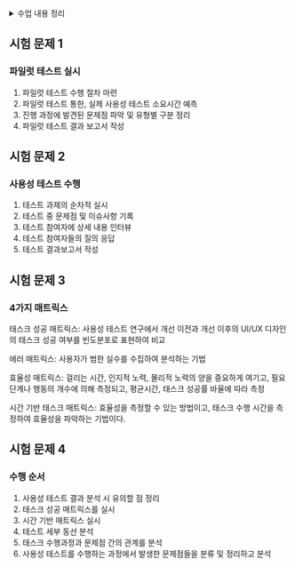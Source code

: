 <details>

<summary> 수업 내용 정리  </summary>

파일럿 : 의뢰인이 업체에 의뢰를 하여 샘플을 만드는 것 (실험체)

파일럿테스트 : 
1. 소규모로 시험 작동을 해보는 것을 의미(최신기술, 의뢰 내용 포함)
2. 수정 보완을 위해 모의로 시행해보는 것을 말함

심층 인터뷰: 
1명의 소비자의 심리를 파악하여 깊이있는 정보를 수집하는데, 조사원의 면접 및 분석 능력에 따라 좌우한다.

포커스 그룹 인터뷰: 
6~12명 정도 토론을 통하여 특장 주제의 따라 대상자들의 감정, 태도, 생각 등을 파악한다.

맥락적 인터뷰: 
특정 상황에 관련되어 있는 곳에서 인터뷰 진행

---

파일럿 사용성 테스트 실시 절차

1. 절차를 마련하여 사용성 테스트 실시
	절차의 오류나 문제점 파악
	이슈사항에 대해서 문서화 정리

2. 소요될 시간을 예측하여 계획에 반영한다.
	진행 절차에 맞추어  진행
	단계별로 소요될 것으로 예상되는 소요 시간을 판단

3. 문제점을 파악하고, 구분하여 정리한다.
4. 파일럿 사용성 테스트 결과보고서를 작성한다.


사용성 테스트 수행

테스트 참여자 들이 대상 제품에 대해서 실시하는데
1. 테스트 과제를 하나씩 차례대로 실시하도록 한다
2. 테스트 진행자는 테스트 과제의 절차를 리드하고 기록자는 테스트 기록 용지에 기록한다.

테스트 참여자들에게 질문을 실시한다
1. 질문할 사항에 대해서 질문한다
2. 촬용할 화면


시험 문제

테스크 성공 매트릭스: 
가장 일반적이고 보편적인 방법으로 개선 이전과 개선 이후의 UI/UX 디자인의 성공 여부의 빈도를 분포로 표현하여 비교(UI/UX의 개선 이전과 이후를 비교하여 개선 성공이 늘어나면 성공한거임)

에러 매트릭스: 
사용자가 범한 실수를 수집하여 분석하는 기법으로 
어떤 종류의 에러가 얼마나 자주 일어나는지 일반적으로 무엇이 어떻게 유용한지에 대해서 말할 수 있다.

효율성 매트릭스: 
태스크를 완료하기 위해 걸리는 시간, 인지적 노력, 물리적 노력의 양을 중요하게 여길때 효과적이다.
효율성은 태스크를 완료하는데 필요한 단계나 행동의 개수에 의해 측정되고 평균 시간, 태스크 성공률의 비율에 따라 측정

시간 기반 태스크 매트릭스: 
효율성을 측정할 수 있는 방법이다.사용자의 행동으로 데이터를 수집한다.


</details>


시험 문제 1
-

### 파일럿 테스트 실시

1. 파일럿 테스트 수행 절차 마련
2. 파일럿 테스트 통한, 실제 사용성 테스트 소요시간 예측
3. 진행 과정에 발견된 문제점 파악 및 유형별 구분 정리
4. 파일럿 테스트 결과 보고서 작성

시험 문제 2
-

### 사용성 테스트 수행

1. 테스트 과제의 순차적 실시
2. 테스트 중 문제점 및 이슈사항 기록
3. 테스트 참여자에 상세 내용 인터뷰
4. 테스트 참여자들의 질의 응답
5. 테스트 결과보고서 작성

시험 문제 3
-

### 4가지 매트릭스

태스크 성공 매트릭스: 사용성 테스트 연구에서 개선 이전과 개선 이후의 UI/UX 디자인의 태스크 성공 여부를 빈도분포로 표현하여 비교

에러 매트릭스: 사용자가 범한 실수를 수집하여 분석하는 기법

효율성 매트릭스: 걸리는 시간, 인지적 노력, 물리적 노력의 양을 중요하게 여기고, 필요단계나 행동의 개수에 의해 측정되고, 평균시간, 태스크 성공률 바율에 따라 측정

시간 기반 태스크 매트릭스: 효율성을 측정할 수 있는 방법이고, 태스크 수행 시간을 측정하여 효율성을 파악하는 기법이다.

시험 문제 4 
-

### 수행 순서

1. 사용성 테스트 결과 분석 시 유의할 점 정리
2. 태스크 성공 매트릭스를 실시
3. 시간 기반 매트릭스 실시
4. 테스트 세부 동선 분석
5. 태스크 수행과정과 문제점 간의 관계를 분석
6. 사용성 테스트를 수행하는 과정에서 발생한 문제점들을 분류 및 정리하고 분석

